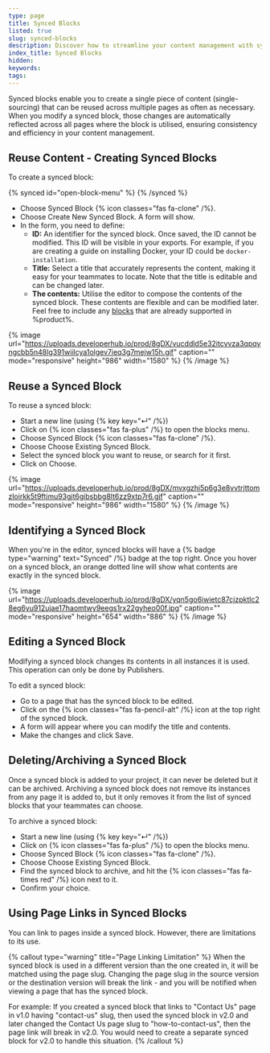 ```yaml
---
type: page
title: Synced Blocks
listed: true
slug: synced-blocks
description: Discover how to streamline your content management with synced blocks. Learn to create, reuse, edit, and archive these blocks for consistent messaging across pages. Enhance efficiency by ensuring changes reflect everywhere instantly. Perfect for teams looking to save time!
index_title: Synced Blocks
hidden: 
keywords: 
tags: 
---
```



Synced blocks enable you to create a single piece of content (single-sourcing) that can be reused across multiple pages as often as necessary. When you modify a synced block, those changes are automatically reflected across all pages where the block is utilised, ensuring consistency and efficiency in your content management.

## Reuse Content - Creating Synced Blocks

To create a synced block:


{% synced id="open-block-menu" %}
{% /synced %}


- Choose Synced Block {% icon classes="fas fa-clone" /%}.
- Choose Create New Synced Block. A form will show.
- In the form, you need to define:
    - **ID:** An identifier for the synced block. Once saved, the ID cannot be modified. This ID will be visible in your exports. For example, if you are creating a guide on installing Docker, your ID could be `docker-installation`.
    - **Title:** Select a title that accurately represents the content, making it easy for your teammates to locate. Note that the title is editable and can be changed later.
    - **The contents:** Utilise the editor to compose the contents of the synced block. These contents are flexible and can be modified later. Feel free to include any [blocks](/support-center/blocks) that are already supported in %product%.


{% image url="https://uploads.developerhub.io/prod/8gDX/vucddld5e32itcyvza3qpqyngcbb5n48lg391wiilcya1olgev7ieq3g7mejw15h.gif" caption="" mode="responsive" height="986" width="1580" %}
{% /image %}


## Reuse a Synced Block

To reuse a synced block:

- Start a new line (using {% key key="↵" /%})
- Click on {% icon classes="fas fa-plus" /%} to open the blocks menu.
- Choose Synced Block {% icon classes="fas fa-clone" /%}.
- Choose Choose Existing Synced Block.
- Select the synced block you want to reuse, or search for it first.
- Click on Choose.


{% image url="https://uploads.developerhub.io/prod/8gDX/mvxgzhi5p6g3e8vvtrjttomzloirkk5t9ftjmu93gjt6gibsbbg8lt6zz9xtp7r6.gif" caption="" mode="responsive" height="986" width="1580" %}
{% /image %}


## Identifying a Synced Block

When you're in the editor, synced blocks will have a {% badge type="warning" text="Synced" /%} badge at the top right. Once you hover on a synced block, an orange dotted line will show what contents are exactly in the synced block.


{% image url="https://uploads.developerhub.io/prod/8gDX/yqn5go6iwietc87cjzpktlc28eg6yu912ujae17haomtwy9eegs1rx22gyheo00f.jpg" caption="" mode="responsive" height="654" width="886" %}
{% /image %}


## Editing a Synced Block

Modifying a synced block changes its contents in all instances it is used. This operation can only be done by Publishers.

To edit a synced block:

- Go to a page that has the synced block to be edited.
- Click on the {% icon classes="fas fa-pencil-alt" /%} icon at the top right of the synced block.
- A form will appear where you can modify the title and contents.
- Make the changes and click Save.

## Deleting/Archiving a Synced Block

Once a synced block is added to your project, it can never be deleted but it can be archived. Archiving a synced block does not remove its instances from any page it is added to, but it only removes it from the list of synced blocks that your teammates can choose.

To archive a synced block:

- Start a new line (using {% key key="↵" /%})
- Click on {% icon classes="fas fa-plus" /%} to open the blocks menu.
- Choose Synced Block {% icon classes="fas fa-clone" /%}.
- Choose Choose Existing Synced Block.
- Find the synced block to archive, and hit the {% icon classes="fas fa-times red" /%} icon next to it.
- Confirm your choice.

## Using Page Links in Synced Blocks

You can link to pages inside a synced block. However, there are limitations to its use.


{% callout type="warning" title="Page Linking Limitation" %}
When the synced block is used in a different version than the one created in, it will be matched using the page slug. Changing the page slug in the source version or the destination version will break the link - and you will be notified when viewing a page that has the synced block.

For example: If you created a synced block that links to "Contact Us" page in v1.0 having "contact-us" slug, then used the synced block in v2.0 and later changed the Contact Us page slug to "how-to-contact-us", then the page link will break in v2.0. You would need to create a separate synced block for v2.0 to handle this situation.
{% /callout %}


